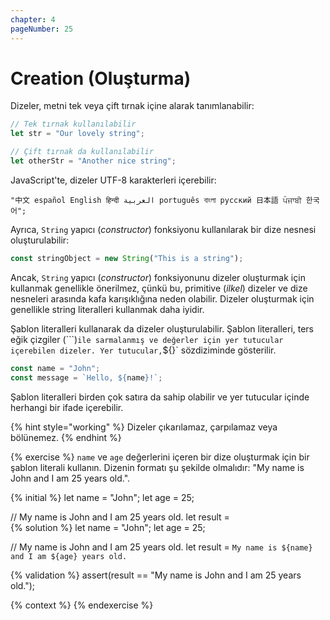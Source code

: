 ```yaml
---
chapter: 4
pageNumber: 25
---
```


# Creation (Oluşturma)

Dizeler, metni tek veya çift tırnak içine alarak tanımlanabilir:

```javascript
// Tek tırnak kullanılabilir
let str = "Our lovely string";

// Çift tırnak da kullanılabilir
let otherStr = "Another nice string";
```

JavaScript'te, dizeler UTF-8 karakterleri içerebilir:

```
"中文 español English हिन्दी العربية português বাংলা русский 日本語 ਪੰਜਾਬੀ 한국어";
```

Ayrıca, `String` yapıcı (_constructor_) fonksiyonu kullanılarak bir dize nesnesi oluşturulabilir:

```javascript
const stringObject = new String("This is a string");
```

Ancak, `String` yapıcı (_constructor_) fonksiyonunu dizeler oluşturmak için kullanmak genellikle önerilmez, çünkü bu, primitive (_ilkel_) dizeler ve dize nesneleri arasında kafa karışıklığına neden olabilir. Dizeler oluşturmak için genellikle string literalleri kullanmak daha iyidir.

Şablon literalleri kullanarak da dizeler oluşturulabilir. Şablon literalleri, ters eğik çizgiler (```)` ile sarmalanmış ve değerler için yer tutucular içerebilen dizeler. Yer tutucular, `${}` sözdiziminde gösterilir.

```javascript
const name = "John";
const message = `Hello, ${name}!`;
```

Şablon literalleri birden çok satıra da sahip olabilir ve yer tutucular içinde herhangi bir ifade içerebilir.

{% hint style="working" %}
Dizeler çıkarılamaz, çarpılamaz veya bölünemez.
{% endhint %}

{% exercise %}
`name` ve `age` değerlerini içeren bir dize oluşturmak için bir şablon literali kullanın. Dizenin formatı şu şekilde olmalıdır: "My name is John and I am 25 years old.".

{% initial %}
let name = "John";
let age = 25;

// My name is John and I am 25 years old.
let result =  
{% solution %}
let name = "John";
let age = 25;

// My name is John and I am 25 years old.
let result = `My name is ${name} and I am ${age} years old.`

{% validation %}
assert(result == "My name is John and I am 25 years old.");

{% context %}
{% endexercise %}
